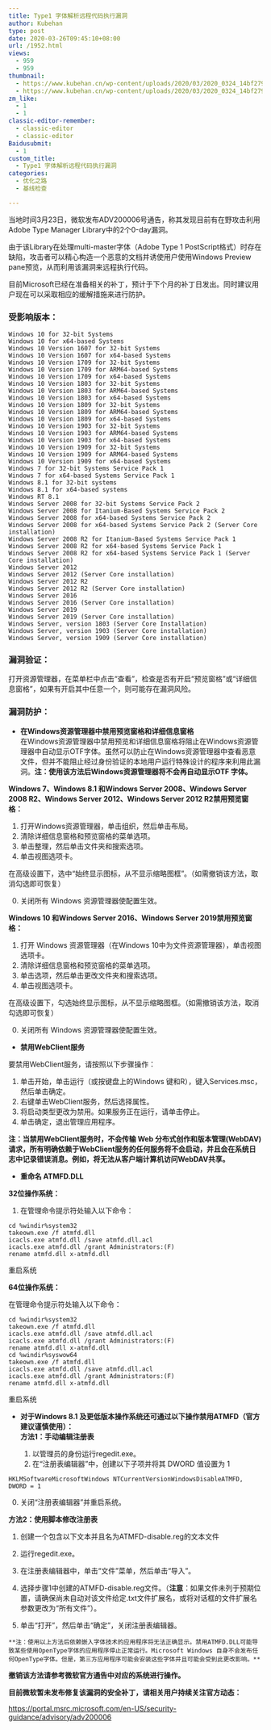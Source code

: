 ```yaml
---
title: Type1 字体解析远程代码执行漏洞
author: Kubehan
type: post
date: 2020-03-26T09:45:10+08:00
url: /1952.html
views:
  - 959
  - 959
thumbnail:
  - https://www.kubehan.cn/wp-content/uploads/2020/03/2020_0324_14bf279ej00q7oxfx0011c000hi009um.jpg
  - https://www.kubehan.cn/wp-content/uploads/2020/03/2020_0324_14bf279ej00q7oxfx0011c000hi009um.jpg
zm_like:
  - 1
  - 1
classic-editor-remember:
  - classic-editor
  - classic-editor
Baidusubmit:
  - 1
custom_title:
  - Type1 字体解析远程代码执行漏洞
categories:
  - 优化之路
  - 基线检查

---
```

当地时间3月23日，微软发布ADV200006号通告，称其发现目前有在野攻击利用Adobe Type Manager Library中的2个0-day漏洞。

由于该Library在处理multi-master字体（Adobe Type 1 PostScript格式）时存在缺陷，攻击者可以精心构造一个恶意的文档并诱使用户使用Windows Preview pane预览，从而利用该漏洞来远程执行代码。

目前Microsoft已经在准备相关的补丁，预计于下个月的补丁日发出。同时建议用户现在可以采取相应的缓解措施来进行防护。

### 受影响版本：

<pre><code class="language-bash">Windows 10 for 32-bit Systems
Windows 10 for x64-based Systems
Windows 10 Version 1607 for 32-bit Systems
Windows 10 Version 1607 for x64-based Systems
Windows 10 Version 1709 for 32-bit Systems
Windows 10 Version 1709 for ARM64-based Systems
Windows 10 Version 1709 for x64-based Systems
Windows 10 Version 1803 for 32-bit Systems
Windows 10 Version 1803 for ARM64-based Systems
Windows 10 Version 1803 for x64-based Systems
Windows 10 Version 1809 for 32-bit Systems
Windows 10 Version 1809 for ARM64-based Systems
Windows 10 Version 1809 for x64-based Systems
Windows 10 Version 1903 for 32-bit Systems
Windows 10 Version 1903 for ARM64-based Systems
Windows 10 Version 1903 for x64-based Systems
Windows 10 Version 1909 for 32-bit Systems
Windows 10 Version 1909 for ARM64-based Systems
Windows 10 Version 1909 for x64-based Systems
Windows 7 for 32-bit Systems Service Pack 1
Windows 7 for x64-based Systems Service Pack 1
Windows 8.1 for 32-bit systems
Windows 8.1 for x64-based systems
Windows RT 8.1
Windows Server 2008 for 32-bit Systems Service Pack 2
Windows Server 2008 for Itanium-Based Systems Service Pack 2
Windows Server 2008 for x64-based Systems Service Pack 2
Windows Server 2008 for x64-based Systems Service Pack 2 (Server Core installation)
Windows Server 2008 R2 for Itanium-Based Systems Service Pack 1
Windows Server 2008 R2 for x64-based Systems Service Pack 1
Windows Server 2008 R2 for x64-based Systems Service Pack 1 (Server Core installation)
Windows Server 2012
Windows Server 2012 (Server Core installation)
Windows Server 2012 R2
Windows Server 2012 R2 (Server Core installation)
Windows Server 2016
Windows Server 2016 (Server Core installation)
Windows Server 2019
Windows Server 2019 (Server Core installation)
Windows Server, version 1803 (Server Core Installation)
Windows Server, version 1903 (Server Core installation)
Windows Server, version 1909 (Server Core installation)</code></pre>

### 漏洞验证：

打开资源管理器，在菜单栏中点击“查看”，检查是否有开启“预览窗格”或“详细信息窗格”，如果有开启其中任意一个，则可能存在漏洞风险。<img decoding="async" src="http://blog.nsfocus.net/wp-content/uploads/2020/03/image-83.png" alt="" />

### 漏洞防护：

  * **在Windows资源管理器中禁用预览窗格和详细信息窗格**  
    在Windows资源管理器中禁用预览和详细信息窗格将阻止在Windows资源管理器中自动显示OTF字体。虽然可以防止在Windows资源管理器中查看恶意文件，但并不能阻止经过身份验证的本地用户运行特殊设计的程序来利用此漏洞。**注：使用该方法后****Windows****资源管理器将不会再自动显示OTF 字体。**

**Windows 7、Windows 8.1 和Windows Server 2008、Windows Server 2008 R2、Windows Server 2012、Windows Server 2012 R2禁用预览窗格：**

  1. 打开Windows资源管理器，单击组织，然后单击布局。
  2. 清除详细信息窗格和预览窗格的菜单选项。
  3. 单击整理，然后单击文件夹和搜索选项。
  4. 单击视图选项卡。

在高级设置下，选中“始终显示图标，从不显示缩略图框”。（如需撤销该方法，取消勾选即可恢复）<img decoding="async" src="http://blog.nsfocus.net/wp-content/uploads/2020/03/image-85.png" alt="" />

<ol start="0">
  <li>
    关闭所有 Windows 资源管理器使配置生效。
  </li>
</ol>

**Windows 10 和Windows Server 2016、Windows Server 2019禁用预览窗格：**

  1. 打开 Windows 资源管理器（在Windows 10中为文件资源管理器），单击视图选项卡。
  2. 清除详细信息窗格和预览窗格的菜单选项。
  3. 单击选项，然后单击更改文件夹和搜索选项。
  4. 单击视图选项卡。

在高级设置下，勾选始终显示图标，从不显示缩略图框。（如需撤销该方法，取消勾选即可恢复）

<ol start="0">
  <li>
    关闭所有 Windows 资源管理器使配置生效。
  </li>
</ol>

  * **禁用WebClient服务**

要禁用WebClient服务，请按照以下步骤操作：

  1. 单击开始，单击运行（或按键盘上的Windows 键和R），键入Services.msc，然后单击确定。
  2. 右键单击WebClient服务，然后选择属性。
  3. 将启动类型更改为禁用。如果服务正在运行，请单击停止。
  4. 单击确定，退出管理应用程序。

**注：当禁用WebClient服务时，不会传输 Web 分布式创作和版本管理(WebDAV)请求，所有明确依赖于WebClient服务的任何服务将不会启动，并且会在系统日志中记录错误消息。例如，将无法从客户端计算机访问WebDAV共享。**

  * **重命名 ATMFD.DLL**

**32位操作系统：**

  1. 在管理命令提示符处输入以下命令：

<pre><code class="language-bash">cd %windir%system32
takeown.exe /f atmfd.dll
icacls.exe atmfd.dll /save atmfd.dll.acl
icacls.exe atmfd.dll /grant Administrators:(F)
rename atmfd.dll x-atmfd.dll</code></pre>

重启系统

**64位操作系统：**

在管理命令提示符处输入以下命令：

<pre><code class="language-bash">cd %windir%system32
takeown.exe /f atmfd.dll
icacls.exe atmfd.dll /save atmfd.dll.acl
icacls.exe atmfd.dll /grant Administrators:(F)
rename atmfd.dll x-atmfd.dll
cd %windir%syswow64
takeown.exe /f atmfd.dll
icacls.exe atmfd.dll /save atmfd.dll.acl
icacls.exe atmfd.dll /grant Administrators:(F)
rename atmfd.dll x-atmfd.dll</code></pre>

重启系统

  * **对于Windows 8.1 及更低版本操作系统还可通过以下操作禁用ATMFD（官方建议谨慎使用）：**  
    **方法1：手动编辑注册表**</p> 
      1. 以管理员的身份运行regedit.exe。
      2. 在“注册表编辑器”中，创建以下子项并将其 DWORD 值设置为 1

<pre><code class="language-bash">HKLMSoftwareMicrosoftWindows NTCurrentVersionWindowsDisableATMFD, DWORD = 1</code></pre>

<ol start="0">
  <li>
    关闭“注册表编辑器”并重启系统。
  </li>
</ol>

**方法2：使用脚本修改注册表**

  1. 创建一个包含以下文本并且名为ATMFD-disable.reg的文本文件

  2. 运行regedit.exe。

  3. 在注册表编辑器中，单击“文件”菜单，然后单击“导入”。

  4. 选择步骤1中创建的ATMFD-disable.reg文件。（**注意**：如果文件未列于预期位置，请确保尚未自动对该文件给定.txt文件扩展名，或将对话框的文件扩展名参数更改为“所有文件”）。

  5. 单击“打开”，然后单击“确定”，关闭注册表编辑器。

<pre><code class="language-bash">**注：使用以上方法后依赖嵌入字体技术的应用程序将无法正确显示。禁用ATMFD.DLL可能导致某些使用OpenType字体的应用程序停止正常运行。Microsoft Windows 自身不会发布任何OpenType字体。但是，第三方应用程序可能会安装这些字体并且可能会受到此更改影响。**</code></pre>

**撤销该方法请参考微软官方通告中对应的系统进行操作。**

**目前微软暂未发布修复该漏洞的安全补丁，请相关用户持续关注官方动态：**

<https://portal.msrc.microsoft.com/en-US/security-guidance/advisory/adv200006>